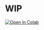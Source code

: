 # WIP

[![Open In Colab](https://colab.research.google.com/assets/colab-badge.svg)](https://colab.research.google.com/github/markean/aimz/blob/dev/notebook/docs/test.ipynb)